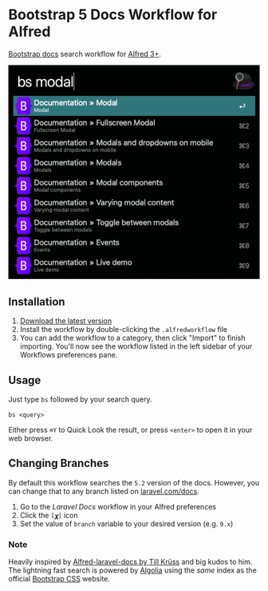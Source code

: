 # Bootstrap 5 Docs Workflow for Alfred

[Bootstrap docs](https://getbootstrap.com/docs) search workflow for [Alfred 3+](https://www.alfredapp.com).

![Screenshot](screenshot.png)

## Installation

1. [Download the latest version](https://github.com/jerryklimcik/alfred-bootstrap-docs/releases/download/0.1.1/Bootstrap.Docs.alfredworkflow)
2. Install the workflow by double-clicking the `.alfredworkflow` file
3. You can add the workflow to a category, then click "Import" to finish importing. You'll now see the workflow listed in the left sidebar of your Workflows preferences pane.

## Usage

Just type `bs` followed by your search query.

```
bs <query>
```

Either press `⌘Y` to Quick Look the result, or press `<enter>` to open it in your web browser.

## Changing Branches

By default this workflow searches the `5.2` version of the docs. However, you can change that to any branch listed on [laravel.com/docs](https://laravel.com/docs).

1. Go to the _Laravel Docs_ workflow in your Alfred preferences
2. Click the `[𝝌]` icon
3. Set the value of `branch` variable to your desired version (e.g. `9.x`)

### Note

Heavily inspired by [Alfred-laravel-docs by Till Krüss](https://github.com/tillkruss/alfred-laravel-docs) and big kudos to him.
The lightning fast search is powered by [Algolia](https://www.algolia.com) using the _same_ index as the official [Bootstrap CSS](https://getbootstrap.com) website.
